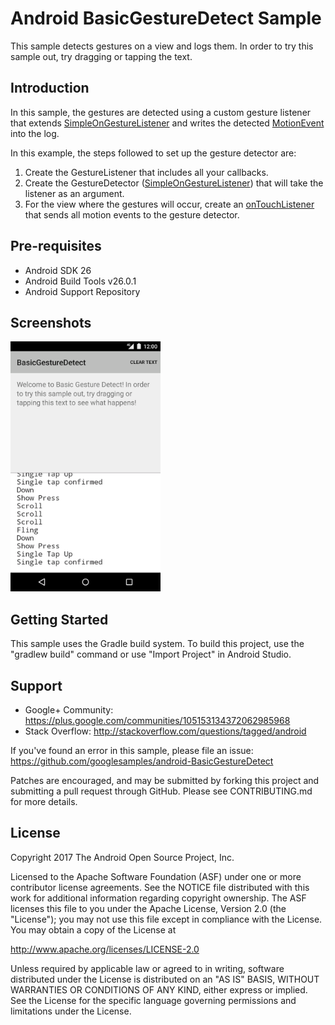 
Android BasicGestureDetect Sample
===================================

This sample detects gestures on a view and logs them. In order to try this
sample out, try dragging or tapping the text.

Introduction
------------

In this sample, the gestures are detected using a custom gesture listener that extends
[SimpleOnGestureListener][1] and writes the detected [MotionEvent][2] into the log.

In this example, the steps followed to set up the gesture detector are:
1. Create the GestureListener that includes all your callbacks.
2. Create the GestureDetector ([SimpleOnGestureListener][1]) that will take the listener as an argument.
3. For the view where the gestures will occur, create an [onTouchListener][3]
that sends all motion events to the gesture detector.

[1]: http://developer.android.com/reference/android/view/GestureDetector.SimpleOnGestureListener.html
[2]: http://developer.android.com/reference/android/view/MotionEvent.html
[3]: http://developer.android.com/reference/android/view/View.OnTouchListener.html

Pre-requisites
--------------

- Android SDK 26
- Android Build Tools v26.0.1
- Android Support Repository

Screenshots
-------------

<img src="screenshots/1-main.png" height="400" alt="Screenshot"/> 

Getting Started
---------------

This sample uses the Gradle build system. To build this project, use the
"gradlew build" command or use "Import Project" in Android Studio.

Support
-------

- Google+ Community: https://plus.google.com/communities/105153134372062985968
- Stack Overflow: http://stackoverflow.com/questions/tagged/android

If you've found an error in this sample, please file an issue:
https://github.com/googlesamples/android-BasicGestureDetect

Patches are encouraged, and may be submitted by forking this project and
submitting a pull request through GitHub. Please see CONTRIBUTING.md for more details.

License
-------

Copyright 2017 The Android Open Source Project, Inc.

Licensed to the Apache Software Foundation (ASF) under one or more contributor
license agreements.  See the NOTICE file distributed with this work for
additional information regarding copyright ownership.  The ASF licenses this
file to you under the Apache License, Version 2.0 (the "License"); you may not
use this file except in compliance with the License.  You may obtain a copy of
the License at

http://www.apache.org/licenses/LICENSE-2.0

Unless required by applicable law or agreed to in writing, software
distributed under the License is distributed on an "AS IS" BASIS, WITHOUT
WARRANTIES OR CONDITIONS OF ANY KIND, either express or implied.  See the
License for the specific language governing permissions and limitations under
the License.
